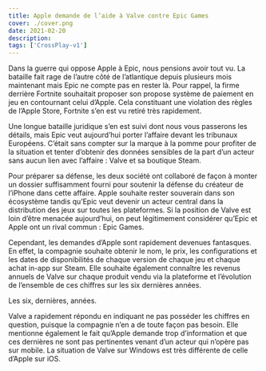```yaml
---
title: Apple demande de l’aide à Valve contre Epic Games
cover: ./cover.png
date: 2021-02-20
description: 
tags: ['CrossPlay-v1']
---
```

Dans la guerre qui oppose Apple à Epic, nous pensions avoir tout vu. La bataille fait rage de l’autre côté de l’atlantique depuis plusieurs mois maintenant mais Epic ne compte pas en rester là. Pour rappel, la firme derrière Fortnite souhaitait proposer son propose système de paiement en jeu en contournant celui d’Apple. Cela constituant une violation des règles de l’Apple Store, Fortnite s’en est vu retiré très rapidement.

Une longue bataille juridique s’en est suivi dont nous vous passerons les détails, mais Epic veut aujourd’hui porter l’affaire devant les tribunaux Européens. C’était sans compter sur la marque à la pomme pour profiter de la situation et tenter d’obtenir des données sensibles de la part d’un acteur sans aucun lien avec l’affaire : Valve et sa boutique Steam.

Pour préparer sa défense, les deux société ont collaboré de façon à monter un dossier suffisamment fourni pour soutenir la défense du créateur de l’iPhone dans cette affaire. Apple souhaite rester souverain dans son écosystème tandis qu’Epic veut devenir un acteur central dans la distribution des jeux sur toutes les plateformes. Si la position de Valve est loin d’être menacée aujourd’hui, on peut légitimement considérer qu’Epic et Apple ont un rival commun : Epic Games.

Cependant, les demandes d’Apple sont rapidement devenues fantasques. En effet, la compagnie souhaite obtenir le nom, le prix, les configurations et les dates de disponibilités de chaque version de chaque jeu et chaque achat in-app sur Steam. Elle souhaite également connaître les revenus annuels de Valve sur chaque produit vendu via la plateforme et l’évolution de l’ensemble de ces chiffres sur les six dernières années.

Les six, dernières, années.

Valve a rapidement répondu en indiquant ne pas posséder les chiffres en question, puisque la compagnie n’en a de toute façon pas besoin. Elle mentionne également le fait qu’Apple demande trop d’information et que ces dernières ne sont pas pertinentes venant d’un acteur qui n’opère pas sur mobile. La situation de Valve sur Windows est très différente de celle d’Apple sur iOS.

